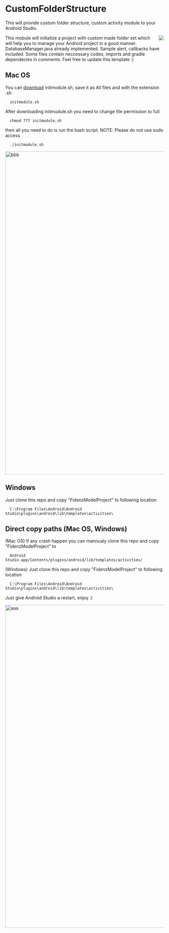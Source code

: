 # CustomFolderStructure
This will provide custom folder structure, custom activity module to your Android Studio.

<img align="right" src="https://cloud.githubusercontent.com/assets/13764097/22724334/72737db2-edeb-11e6-8c72-e24eedaf3fd4.png">
This mobule will initialize a project with custom made folder set which will help you to manage your Android project in a good manner. DatabaseManager.java already implemented. Sample alert, callbacks have included. Some files contain neccessary codes, imports and gradle dependecies in comments. Feel free to update this template :)

Mac OS
------
You can <a href="https://raw.githubusercontent.com/ChathuraHettiarachchi/CustomFolderStructure/master/initmodule.sh" download="initmodule">download</a> initmodule.sh, save it as All files and with the extension .sh
```
  initmodule.sh
```

After downloading initmudule.sh you need to change file permission to full
```
  chmod 777 initmodule.sh
```

then all you need to do is run the bash script. 
NOTE: Please do not use sudo access
```
  ./initmodule.sh
```

<img width="1024" alt="bbb" src="https://cloud.githubusercontent.com/assets/13764097/22724101/f9a55d5c-ede9-11e6-852e-c5ff2e325331.png">


Windows
-------

Just clone this repo and copy "FidenzModelProject" to following location
```
  C:\Program Files\Android\Android Studio\plugins\android\lib\templates\activities\
```

Direct copy paths (Mac OS, Windows)
-----------------------------------
(Mac OS) If any crash happen you can mannualy clone this repo and copy "FidenzModelProject" to
```
  Android Studio.app/Contents/plugins/android/lib/templates/activities/
```
(Windows) Just clone this repo and copy "FidenzModelProject" to following location
```
  C:\Program Files\Android\Android Studio\plugins\android\lib\templates\activities\
```

Just give Android Studio a restart, enjoy :)


<img width="1024" alt="aaa" src="https://cloud.githubusercontent.com/assets/13764097/22692260/1da6a5f2-ed64-11e6-8413-b98a2cd548e1.png">
